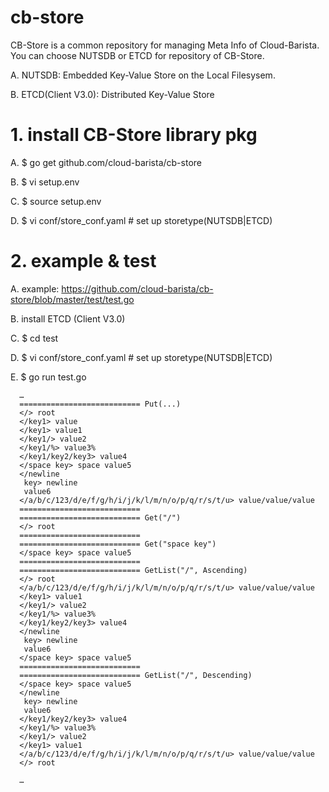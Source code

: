 # cb-store
CB-Store is a common repository for managing Meta Info of Cloud-Barista.
You can choose NUTSDB or ETCD for repository of CB-Store.

  A.	NUTSDB: Embedded Key-Value Store on the Local Filesysem.
  
  B.	ETCD(Client V3.0): Distributed Key-Value Store

# 1.	install CB-Store library pkg
  A.	$ go get github.com/cloud-barista/cb-store
  
  B.  $ vi setup.env
  
  C.  $ source setup.env
  
  D.  $ vi conf/store_conf.yaml # set up storetype(NUTSDB|ETCD)
  
# 2.	example & test
  A.  example: https://github.com/cloud-barista/cb-store/blob/master/test/test.go
  
  B. install ETCD (Client V3.0)
    
  C.	$ cd test  
  
  D.  $ vi conf/store_conf.yaml # set up storetype(NUTSDB|ETCD)
  
  E.	$ go run test.go 

      …
      =========================== Put(...)
      </> root
      </key1> value
      </key1> value1
      </key1/> value2
      </key1/%> value3%
      </key1/key2/key3> value4
      </space key> space value5
      </newline
       key> newline
       value6
      </a/b/c/123/d/e/f/g/h/i/j/k/l/m/n/o/p/q/r/s/t/u> value/value/value
      ===========================
      =========================== Get("/")
      </> root
      ===========================
      =========================== Get("space key")
      </space key> space value5
      ===========================
      =========================== GetList("/", Ascending)
      </> root
      </a/b/c/123/d/e/f/g/h/i/j/k/l/m/n/o/p/q/r/s/t/u> value/value/value
      </key1> value1
      </key1/> value2
      </key1/%> value3%
      </key1/key2/key3> value4
      </newline
       key> newline
       value6
      </space key> space value5
      ===========================
      =========================== GetList("/", Descending)
      </space key> space value5
      </newline
       key> newline
       value6
      </key1/key2/key3> value4
      </key1/%> value3%
      </key1/> value2
      </key1> value1
      </a/b/c/123/d/e/f/g/h/i/j/k/l/m/n/o/p/q/r/s/t/u> value/value/value
      </> root

      …
